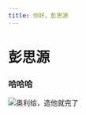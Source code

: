 ```yaml
---
title: 你好，彭思源
---
```

# 彭思源
### 哈哈哈
![奥利给，造他就完了](https://gimg2.baidu.com/image_search/src=http%3A%2F%2Fi0.hdslb.com%2Fbfs%2Farticle%2Fcfaa7b4dcd18a360bfed490fc45433dbb1c1fdff.gif&refer=http%3A%2F%2Fi0.hdslb.com&app=2002&size=f9999,10000&q=a80&n=0&g=0n&fmt=jpeg?sec=1629180596&t=6ab749feb71f1cbec42188f920b9fae8)
